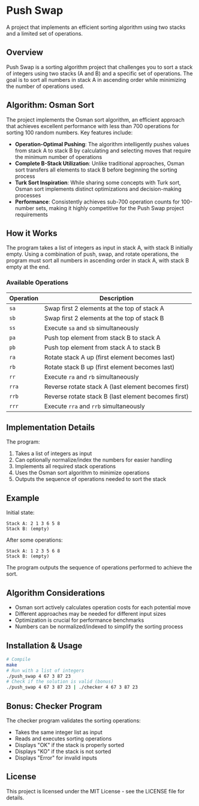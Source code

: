 # Push Swap
A project that implements an efficient sorting algorithm using two stacks and a limited set of operations.

## Overview
Push Swap is a sorting algorithm project that challenges you to sort a stack of integers using two stacks (A and B) and a specific set of operations. The goal is to sort all numbers in stack A in ascending order while minimizing the number of operations used.

## Algorithm: Osman Sort
The project implements the Osman sort algorithm, an efficient approach that achieves excellent performance with less than 700 operations for sorting 100 random numbers. Key features include:

- **Operation-Optimal Pushing**: The algorithm intelligently pushes values from stack A to stack B by calculating and selecting moves that require the minimum number of operations
- **Complete B-Stack Utilization**: Unlike traditional approaches, Osman sort transfers all elements to stack B before beginning the sorting process
- **Turk Sort Inspiration**: While sharing some concepts with Turk sort, Osman sort implements distinct optimizations and decision-making processes
- **Performance**: Consistently achieves sub-700 operation counts for 100-number sets, making it highly competitive for the Push Swap project requirements

## How it Works
The program takes a list of integers as input in stack A, with stack B initially empty. Using a combination of push, swap, and rotate operations, the program must sort all numbers in ascending order in stack A, with stack B empty at the end.

### Available Operations
| Operation | Description |
|-----------|-------------|
| `sa` | Swap first 2 elements at the top of stack A |
| `sb` | Swap first 2 elements at the top of stack B |
| `ss` | Execute `sa` and `sb` simultaneously |
| `pa` | Push top element from stack B to stack A |
| `pb` | Push top element from stack A to stack B |
| `ra` | Rotate stack A up (first element becomes last) |
| `rb` | Rotate stack B up (first element becomes last) |
| `rr` | Execute `ra` and `rb` simultaneously |
| `rra` | Reverse rotate stack A (last element becomes first) |
| `rrb` | Reverse rotate stack B (last element becomes first) |
| `rrr` | Execute `rra` and `rrb` simultaneously |

## Implementation Details
The program:
1. Takes a list of integers as input
2. Can optionally normalize/index the numbers for easier handling
3. Implements all required stack operations
4. Uses the Osman sort algorithm to minimize operations
5. Outputs the sequence of operations needed to sort the stack

## Example
Initial state:
```
Stack A: 2 1 3 6 5 8
Stack B: (empty)
```
After some operations:
```
Stack A: 1 2 3 5 6 8
Stack B: (empty)
```
The program outputs the sequence of operations performed to achieve the sort.

## Algorithm Considerations
- Osman sort actively calculates operation costs for each potential move
- Different approaches may be needed for different input sizes
- Optimization is crucial for performance benchmarks
- Numbers can be normalized/indexed to simplify the sorting process

## Installation & Usage
```bash
# Compile
make
# Run with a list of integers
./push_swap 4 67 3 87 23
# Check if the solution is valid (bonus)
./push_swap 4 67 3 87 23 | ./checker 4 67 3 87 23
```

## Bonus: Checker Program
The checker program validates the sorting operations:
- Takes the same integer list as input
- Reads and executes sorting operations
- Displays "OK" if the stack is properly sorted
- Displays "KO" if the stack is not sorted
- Displays "Error" for invalid inputs

## License
This project is licensed under the MIT License - see the LICENSE file for details.
